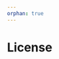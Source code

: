 ```yaml
---
orphan: true
---
```


# License

```{include} ../LICENSE

```
                                                                                                                                                                                                                                                                                                                                                                                                             